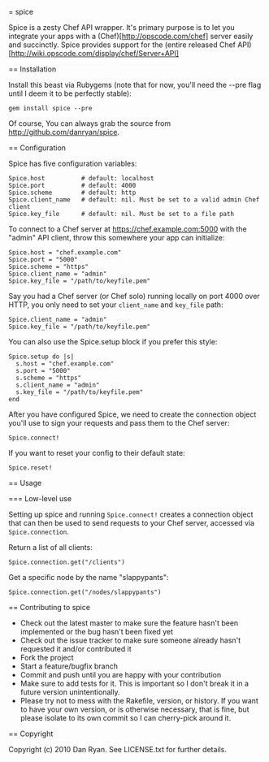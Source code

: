 = spice

Spice is a zesty Chef API wrapper. It's primary purpose is to let you integrate your apps with a (Chef)[http://opscode.com/chef] server easily and succinctly.  Spice provides support for the (entire released Chef API)[http://wiki.opscode.com/display/chef/Server+API]

== Installation

Install this beast via Rubygems (note that for now, you'll need the --pre flag until I deem it to be perfectly stable):

    gem install spice --pre
    
Of course, You can always grab the source from http://github.com/danryan/spice.

== Configuration

Spice has five configuration variables: 

    Spice.host          # default: localhost
    Spice.port          # default: 4000
    Spice.scheme        # default: http
    Spice.client_name   # default: nil. Must be set to a valid admin Chef client
    Spice.key_file      # default: nil. Must be set to a file path

To connect to a Chef server at https://chef.example.com:5000 with the "admin" API client, throw this somewhere your app can initialize:

    Spice.host = "chef.example.com"
    Spice.port = "5000"
    Spice.scheme = "https"
    Spice.client_name = "admin"
    Spice.key_file = "/path/to/keyfile.pem"

Say you had a Chef server (or Chef solo) running locally on port 4000 over HTTP, you only need to set your `client_name` and `key_file` path:

    Spice.client_name = "admin"
    Spice.key_file = "/path/to/keyfile.pem"


You can also use the Spice.setup block if you prefer this style:

    Spice.setup do |s|
      s.host = "chef.example.com"
      s.port = "5000"
      s.scheme = "https"
      s.client_name = "admin"
      s.key_file = "/path/to/keyfile.pem"
    end

After you have configured Spice, we need to create the connection object you'll use to sign your requests and pass them to the Chef server:

    Spice.connect!
    
If you want to reset your config to their default state:

    Spice.reset!

== Usage

=== Low-level use

Setting up spice and running `Spice.connect!` creates a connection object that can then be used to send requests to your Chef server, accessed via `Spice.connection`.  

Return a list of all clients:

    Spice.connection.get("/clients")

Get a specific node by the name "slappypants":

    Spice.connection.get("/nodes/slappypants")

== Contributing to spice
 
* Check out the latest master to make sure the feature hasn't been implemented or the bug hasn't been fixed yet
* Check out the issue tracker to make sure someone already hasn't requested it and/or contributed it
* Fork the project
* Start a feature/bugfix branch
* Commit and push until you are happy with your contribution
* Make sure to add tests for it. This is important so I don't break it in a future version unintentionally.
* Please try not to mess with the Rakefile, version, or history. If you want to have your own version, or is otherwise necessary, that is fine, but please isolate to its own commit so I can cherry-pick around it.

== Copyright

Copyright (c) 2010 Dan Ryan. See LICENSE.txt for
further details.

